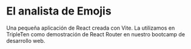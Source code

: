 # El analista de Emojis

Una pequeña aplicación de React creada con Vite. La utilizamos en TripleTen como demostración de React Router en nuestro bootcamp de desarrollo web.
